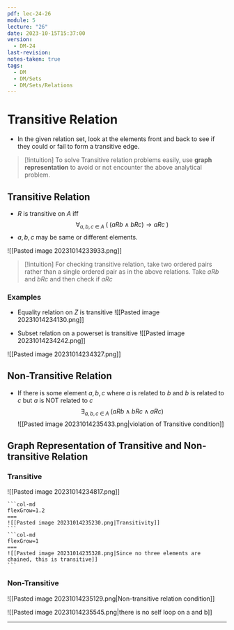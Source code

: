```yaml
---
pdf: lec-24-26
module: 5
lecture: "26"
date: 2023-10-15T15:37:00
version:
  - DM-24
last-revision: 
notes-taken: true
tags:
  - DM
  - DM/Sets
  - DM/Sets/Relations
---
```

# Transitive Relation

- In the given relation set, look at the elements front and back to see if they could or fail to form a transitive edge.

> [!intuition] To solve Transitive relation problems easily, use **graph representation** to avoid or not encounter the above analytical problem.

## Transitive Relation
- $R$ is transitive on $A$ iff
$$
\forall_{a, b, c \; \in \; A} \; (\; (aRb \land bRc) \rightarrow aRc \;)
$$
- $a, b, c$ may be same or different elements.

![[Pasted image 20231014233933.png]]

> [!intuition] For checking transitive relation, take two ordered pairs rather than a single ordered pair as in the above relations.
> Take $a R b$ and $b R c$ and then check if $a R c$

### Examples
- Equality relation on $Z$ is transitive
![[Pasted image 20231014234130.png]]

- Subset relation on a powerset is transitive
![[Pasted image 20231014234242.png]]

![[Pasted image 20231014234327.png]]


## Non-Transitive Relation
- If there is some element $a, b, c$ where $a$ is related to $b$ and $b$ is related to $c$ but $a$ is NOT related to $c$
$$
\exists_{a, b, c \; \in \; A} \; (a R b \; \land \; b R c \; \land \; a \not R c)
$$
![[Pasted image 20231014235433.png|violation of Transitive condition]]

## Graph Representation of Transitive and Non-transitive Relation

### Transitive

![[Pasted image 20231014234817.png]]

````col
```col-md
flexGrow=1.2
===
![[Pasted image 20231014235230.png|Transitivity]]
```
```col-md
flexGrow=1
===
![[Pasted image 20231014235328.png|Since no three elements are chained, this is transitive]]
```
````

### Non-Transitive
![[Pasted image 20231014235129.png|Non-transitive relation condition]]

![[Pasted image 20231014235545.png|there is no self loop on a and b]]

----